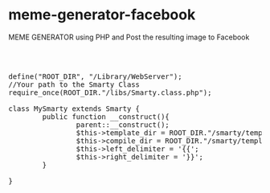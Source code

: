 meme-generator-facebook
=======================

MEME GENERATOR using PHP and Post the resulting image to Facebook

<pre>



define("ROOT_DIR", "/Library/WebServer");
//Your path to the Smarty Class
require_once(ROOT_DIR."/libs/Smarty.class.php");

class MySmarty extends Smarty {
        public function __construct(){
                parent::__construct();
                $this->template_dir = ROOT_DIR."/smarty/templates";
                $this->compile_dir = ROOT_DIR."/smarty/templates_c";
                $this->left_delimiter = '{{';
                $this->right_delimiter = '}}';
        }

}



</pre>
